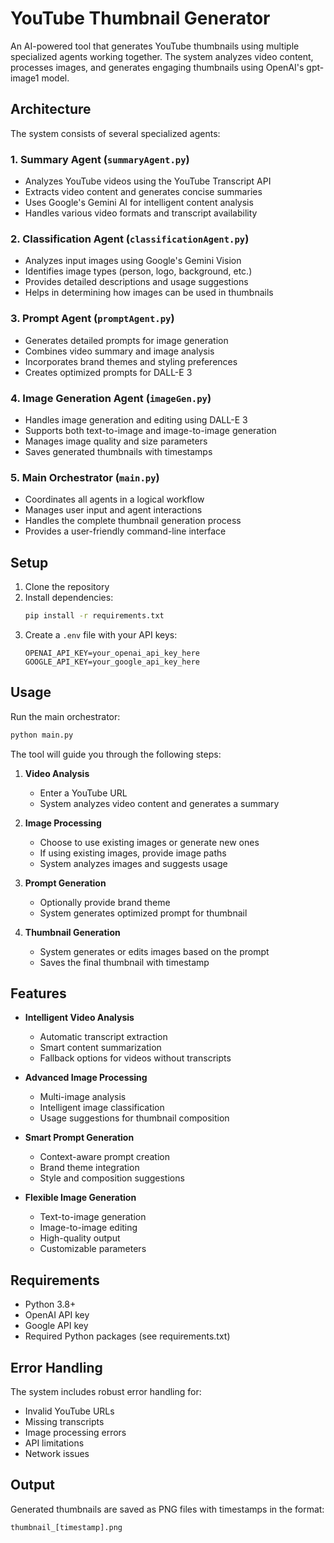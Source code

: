 # YouTube Thumbnail Generator

An AI-powered tool that generates YouTube thumbnails using multiple specialized agents working together. The system analyzes video content, processes images, and generates engaging thumbnails using OpenAI's gpt-image1 model.

## Architecture

The system consists of several specialized agents:

### 1. Summary Agent (`summaryAgent.py`)

- Analyzes YouTube videos using the YouTube Transcript API
- Extracts video content and generates concise summaries
- Uses Google's Gemini AI for intelligent content analysis
- Handles various video formats and transcript availability

### 2. Classification Agent (`classificationAgent.py`)

- Analyzes input images using Google's Gemini Vision
- Identifies image types (person, logo, background, etc.)
- Provides detailed descriptions and usage suggestions
- Helps in determining how images can be used in thumbnails

### 3. Prompt Agent (`promptAgent.py`)

- Generates detailed prompts for image generation
- Combines video summary and image analysis
- Incorporates brand themes and styling preferences
- Creates optimized prompts for DALL-E 3

### 4. Image Generation Agent (`imageGen.py`)

- Handles image generation and editing using DALL-E 3
- Supports both text-to-image and image-to-image generation
- Manages image quality and size parameters
- Saves generated thumbnails with timestamps

### 5. Main Orchestrator (`main.py`)

- Coordinates all agents in a logical workflow
- Manages user input and agent interactions
- Handles the complete thumbnail generation process
- Provides a user-friendly command-line interface

## Setup

1. Clone the repository
2. Install dependencies:
   ```bash
   pip install -r requirements.txt
   ```
3. Create a `.env` file with your API keys:
   ```
   OPENAI_API_KEY=your_openai_api_key_here
   GOOGLE_API_KEY=your_google_api_key_here
   ```

## Usage

Run the main orchestrator:

```bash
python main.py
```

The tool will guide you through the following steps:

1. **Video Analysis**

   - Enter a YouTube URL
   - System analyzes video content and generates a summary

2. **Image Processing**

   - Choose to use existing images or generate new ones
   - If using existing images, provide image paths
   - System analyzes images and suggests usage

3. **Prompt Generation**

   - Optionally provide brand theme
   - System generates optimized prompt for thumbnail

4. **Thumbnail Generation**
   - System generates or edits images based on the prompt
   - Saves the final thumbnail with timestamp

## Features

- **Intelligent Video Analysis**

  - Automatic transcript extraction
  - Smart content summarization
  - Fallback options for videos without transcripts

- **Advanced Image Processing**

  - Multi-image analysis
  - Intelligent image classification
  - Usage suggestions for thumbnail composition

- **Smart Prompt Generation**

  - Context-aware prompt creation
  - Brand theme integration
  - Style and composition suggestions

- **Flexible Image Generation**
  - Text-to-image generation
  - Image-to-image editing
  - High-quality output
  - Customizable parameters

## Requirements

- Python 3.8+
- OpenAI API key
- Google API key
- Required Python packages (see requirements.txt)

## Error Handling

The system includes robust error handling for:

- Invalid YouTube URLs
- Missing transcripts
- Image processing errors
- API limitations
- Network issues

## Output

Generated thumbnails are saved as PNG files with timestamps in the format:

```
thumbnail_[timestamp].png
```
